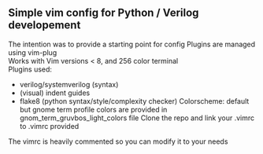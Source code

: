 ## Simple vim config for Python / Verilog developement
The intention was to provide a starting point for config
Plugins are managed using vim-plug  
Works with Vim versions < 8, and 256 color terminal  
Plugins used:
* verilog/systemverilog (syntax) 
* (visual) indent guides
* flake8 (python syntax/style/complexity checker)
Colorscheme: default but gnome term profile colors are provided in gnom_term_gruvbos_light_colors file 
Clone the repo and link your .vimrc to .vimrc provided 

The vimrc is heavily commented so you can modify it to your needs  
